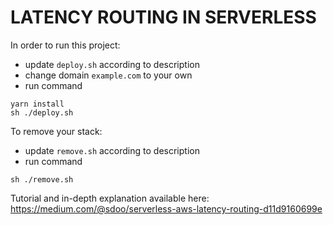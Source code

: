 # LATENCY ROUTING IN SERVERLESS

In order to run this project:

- update `deploy.sh` according to description
- change domain `example.com` to your own
- run command
```
yarn install
sh ./deploy.sh
```

To remove your stack:

- update `remove.sh` according to description
- run command
```
sh ./remove.sh
```



Tutorial and in-depth explanation available here: https://medium.com/@sdoo/serverless-aws-latency-routing-d11d9160699e
